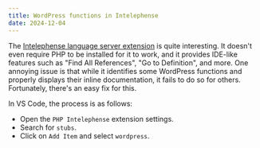 ```yaml
---
title: WordPress functions in Intelephense
date: 2024-12-04
---
```


The [Intelephense language server extension][ext] is quite interesting. It doesn't even require PHP to be installed for it to work, and it provides IDE-like features such as "Find All References", "Go to Definition", and more. One annoying issue is that while it identifies some WordPress functions and properly displays their inline documentation, it fails to do so for others. Fortunately, there's an easy fix for this.

In VS Code, the process is as follows:

- Open the `PHP Intelephense` extension settings.
- Search for `stubs`.
- Click on `Add Item` and select `wordpress`.

[ext]: https://marketplace.visualstudio.com/items?itemName=bmewburn.vscode-intelephense-client
